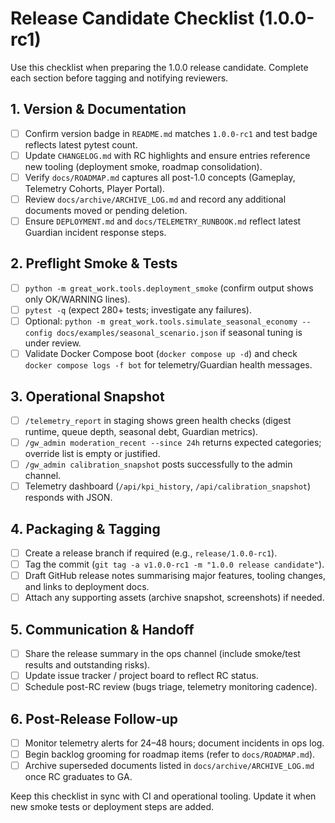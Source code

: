 # Release Candidate Checklist (1.0.0-rc1)

Use this checklist when preparing the 1.0.0 release candidate. Complete each section before tagging and notifying reviewers.

## 1. Version & Documentation

- [ ] Confirm version badge in `README.md` matches `1.0.0-rc1` and test badge reflects latest pytest count.
- [ ] Update `CHANGELOG.md` with RC highlights and ensure entries reference new tooling (deployment smoke, roadmap consolidation).
- [ ] Verify `docs/ROADMAP.md` captures all post-1.0 concepts (Gameplay, Telemetry Cohorts, Player Portal).
- [ ] Review `docs/archive/ARCHIVE_LOG.md` and record any additional documents moved or pending deletion.
- [ ] Ensure `DEPLOYMENT.md` and `docs/TELEMETRY_RUNBOOK.md` reflect latest Guardian incident response steps.

## 2. Preflight Smoke & Tests

- [ ] `python -m great_work.tools.deployment_smoke` (confirm output shows only OK/WARNING lines).
- [ ] `pytest -q` (expect 280+ tests; investigate any failures).
- [ ] Optional: `python -m great_work.tools.simulate_seasonal_economy --config docs/examples/seasonal_scenario.json` if seasonal tuning is under review.
- [ ] Validate Docker Compose boot (`docker compose up -d`) and check `docker compose logs -f bot` for telemetry/Guardian health messages.

## 3. Operational Snapshot

- [ ] `/telemetry_report` in staging shows green health checks (digest runtime, queue depth, seasonal debt, Guardian metrics).
- [ ] `/gw_admin moderation_recent --since 24h` returns expected categories; override list is empty or justified.
- [ ] `/gw_admin calibration_snapshot` posts successfully to the admin channel.
- [ ] Telemetry dashboard (`/api/kpi_history`, `/api/calibration_snapshot`) responds with JSON.

## 4. Packaging & Tagging

- [ ] Create a release branch if required (e.g., `release/1.0.0-rc1`).
- [ ] Tag the commit (`git tag -a v1.0.0-rc1 -m "1.0.0 release candidate"`).
- [ ] Draft GitHub release notes summarising major features, tooling changes, and links to deployment docs.
- [ ] Attach any supporting assets (archive snapshot, screenshots) if needed.

## 5. Communication & Handoff

- [ ] Share the release summary in the ops channel (include smoke/test results and outstanding risks).
- [ ] Update issue tracker / project board to reflect RC status.
- [ ] Schedule post-RC review (bugs triage, telemetry monitoring cadence).

## 6. Post-Release Follow-up

- [ ] Monitor telemetry alerts for 24–48 hours; document incidents in ops log.
- [ ] Begin backlog grooming for roadmap items (refer to `docs/ROADMAP.md`).
- [ ] Archive superseded documents listed in `docs/archive/ARCHIVE_LOG.md` once RC graduates to GA.

Keep this checklist in sync with CI and operational tooling. Update it when new smoke tests or deployment steps are added.
